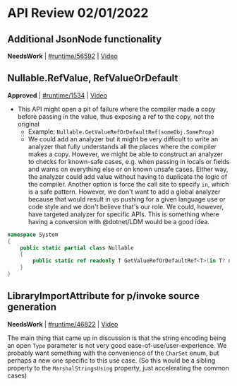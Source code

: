 # API Review 02/01/2022

## Additional JsonNode functionality

**NeedsWork** | [#runtime/56592](https://github.com/dotnet/runtime/issues/56592) | [Video](https://www.youtube.com/watch?v=hE7KsqWPFlE&t=0h0m0s)

## Nullable.RefValue, RefValueOrDefault

**Approved** | [#runtime/1534](https://github.com/dotnet/runtime/issues/1534#issuecomment-1027214141) | [Video](https://www.youtube.com/watch?v=hE7KsqWPFlE&t=0h20m8s)

* This API might open a pit of failure where the compiler made a copy before passing in the value, thus exposing a ref to the copy, not the original
    - Example: `Nullable.GetValueRefOrDefaultRef(someObj.SomeProp)`
    - We could add an analyzer but it might be very difficult to write an analyzer that fully understands all the places where the compiler makes a copy. However, we might be able to construct an analyzer to checks for known-safe cases, e.g. when passing in locals or fields and warns on everything else or on known unsafe cases. Either way, the analyzer could add value without having to duplicate the logic of the compiler. Another option is force the call site to specify `in`, which is a safe pattern. However, we don't want to add a global analyzer because that would result in us pushing for a given language use or code style and we don't believe that's our role. We could, however, have targeted analyzer for specific APIs. This is something where having a conversion with @dotnet/LDM would be a good idea.

```C#
namespace System
{
    public static partial class Nullable
    {
        public static ref readonly T GetValueRefOrDefaultRef<T>(in T? nullable) where T : struct;
    }
}
```
## LibraryImportAttribute for p/invoke source generation

**NeedsWork** | [#runtime/46822](https://github.com/dotnet/runtime/issues/46822#issuecomment-1027242060) | [Video](https://www.youtube.com/watch?v=hE7KsqWPFlE&t=0h21m46s)

The main thing that came up in discussion is that the string encoding being an open `Type` parameter is not very good ease-of-use/user-experience.  We probably want something with the convenience of the `CharSet` enum, but perhaps a new one specific to this use case.  (So this would be a sibling property to the `MarshalStringsUsing` property, just accelerating the common cases)
